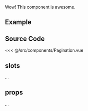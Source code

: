 Wow! This component is awesome.

## Example

<Demo componentName="examples-paginate-doc" />

## Source Code

<SourceCode>
<<< @/src/components/Pagination.vue
</SourceCode>

## slots

...

## props

...